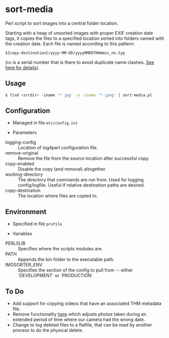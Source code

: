 # sort-media

Perl script to sort images into a central folder location.

Starting with a heap of unsorted images with proper EXIF creation date tags, it copies the files to a specified location sorted into folders named with the creation date. Each file is named according to this pattern:

`${copy-destination}/yyyy-MM-DD/yyyyMMDDTHHmmss_nn.typ`

(`nn` is a serial number that is there to avoid duplicate name clashes.  [See here for details](https://github.com/ebridges/sort-media/blob/master/lib/MediaFile.pm#L173)).

## Usage

  ```bash
  $ find <srcdir> -iname '*.jpg' -o -iname '*.jpeg' | sort-media.pl
  ```
    
## Configuration

* Managed in file `etc/config.ini`

* Parameters
<dl>
<dt>logging-config</dt>
<dd>Location of log4perl configuration file.</dd>
<dt>remove-original</dt>
<dd>Remove the file from the source location after successful copy.</dd>
<dt>copy-enabled</dt>
<dd>Disable the copy (and removal) altogether.</dd>
<dt>working-directory</dt>
<dd>The directory that commands are run from. Used for logging config/logfile. Useful if relative destination paths are desired.</dd>
<dt>copy-destination</dt>
<dd>The location where files are copied to.</dd>
</dl>

## Environment

* Specified in file `profile`

* Variables
<dl>
<dt>PERL5LIB</dt>
<dd>Specifies where the scripts modules are.</dd>
<dt>PATH</dt>
<dd>Appends the bin folder to the executable path.</dd>
<dt>IMGSORTER_ENV</dt>
<dd>Specifies the section of the config to pull from -- either `DEVELOPMENT` or `PRODUCTION`</dd>
</dl>

## To Do

* Add support for copying videos that have an associated THM metadata file.
* Remove functionality [here](https://github.com/ebridges/sort-media/blob/master/lib/MediaFile.pm#L90) which adjusts photos taken during an extended period of time where our camera had the wrong date.
* Change to log deleted files to a flatfile, that can be read by another process to do the physical delete.

